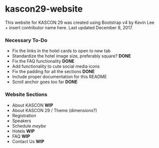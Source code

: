 # kascon29-website
This website for KASCON 29 was created using Bootstrap v4 by Kevin Lee + insert contributor name here. Last updated December 8, 2017.

### Necessary To-Do
* Fix the links in the hotel cards to open to new tab 
* Standardize the hotel image size, preferably square? **DONE**
* Fix the FAQ functionality **DONE**
* Add functionality to cute social media icons
* Fix the padding for all the sections **DONE**
* Include proper documentation for this README
* Scroll anchor goes too far **DONE**

### Website Sections
* About KASCON **WIP**
* About KASCON 29 / Theme (dimensions?)
* Registration 
* Speakers 
* Schedule _maybe_
* Hotels **WIP**
* FAQ **WIP**
* Contact Us **WIP**



